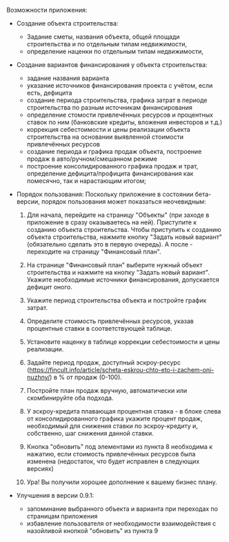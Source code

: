 Возможности приложения:

- Создание объекта строительства:
 	- Задание сметы, названия объекта, общей площади строительства и по отдельным типам недвижимости,
	- определение наценки по отдельным типам недвижимости,

- Создание вариантов финансирования у объекта строительства:
	- задание названия варианта
	- указание источников финансирования проекта с учётом, если есть, дефицита
	- создание периода строительства, графика затрат в периоде строительства по разным источникам финансирования
	- определение стомости привлечённых ресурсов и процентных ставок по ним (банковские кредиты, вложения инвесторов и т.д.)
	- коррекция себестоимости и цены реализации объекта строительства на основании выявленной стоимости привлечённых ресурсов
	- создание периода и графика продаж объекта, построение продаж в авто/ручном/смешанном режиме
	- построение консолидированного графика продаж и трат, определение дефицита/профицита финансирования как помесячно, так и нарастающим итогом;
	
- Порядок пользования:
 	Поскольку приложение в состоянии бета-версии, порядок пользования может показаться неочевидным:
  
 	1) Для начала, перейдите на страницу "Объекты" (при заходе в приложение в сразу оказываетесь на ней). Приступите к созданию объекта строительства. Чтобы приступить к созданию объекта строительства, нажмите кнопку "Задать новый вариант"(обязательно сделать это в первую очередь). А после - переходите на страницу "Финансовый план".
  	
	2) На странице "Финансовый план" выберите нужный объект строительства и нажмите на кнопку "Задать новый вариант". Укажите необходимые источники финансирования, допускается дефицит оного.
  	
	3) Укажите период строительства объекта и постройте график затрат.
  	
	4) Определите стоимость привлечённых ресурсов, указав процентные ставки в соответствующей таблице.
  	
	5) Установите наценку в таблице коррекции себестоимости и цены реализации.
  	
	6) Задайте период продаж, доступный эскроу-ресурс (https://fincult.info/article/scheta-eskrou-chto-eto-i-zachem-oni-nuzhny/) в % от продаж (0-100).
  	
	7) Постройте план продаж вручную, автоматически или скомбинируйте оба подхода.
  	
	8) У эскроу-кредита плавающая процентная ставка - в блоке слева от консолидированного графика укажите процент продаж, необходимый для снижения ставки по эскроу-кредиту и, собственно, шаг снижения данной ставки.
  	
	9) Кнопка "обновить" под элементами из пункта 8 необходима к нажатию, если стоимость привлечённых ресурсов была изменена (недостаток, что будет исправлен в следующих версиях)
  	
	10) Ура! Вы получили хорошее дополнение к вашему бизнес плану.
  
 - Улучшения в версии 0.9.1:
    - запоминание выбранного объекта и варианта при переходах по страницам приложения
	- избавление пользователя от необходимости взаимодействия с назойливой кнопкой "обновить" из пункта 9
	
